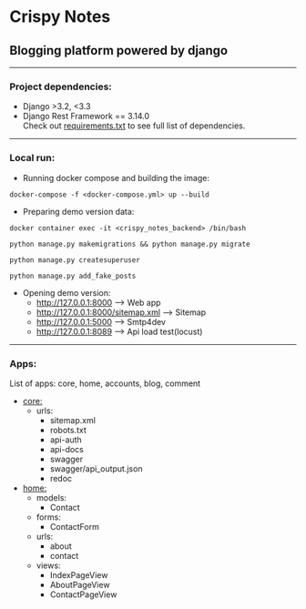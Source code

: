 # Crispy Notes
## Blogging platform powered by django

---

### Project dependencies:
* Django >3.2, <3.3
* Django Rest Framework == 3.14.0  
Check out [requirements.txt](requirements.txt) to see full list of dependencies.

---

### Local run:
* Running docker compose and building the image:
```shell
docker-compose -f <docker-compose.yml> up --build
```
* Preparing demo version data:
```shell
docker container exec -it <crispy_notes_backend> /bin/bash
```
```shell
python manage.py makemigrations && python manage.py migrate
```
```shell
python manage.py createsuperuser
```
```shell
python manage.py add_fake_posts
```
* Opening demo version:
    * http://127.0.0.1:8000 --> Web app
    * http://127.0.0.1:8000/sitemap.xml --> Sitemap
    * http://127.0.0.1:5000 --> Smtp4dev
    * http://127.0.0.1:8089 --> Api load test(locust)

---

### Apps:
List of apps: core, home, accounts, blog, comment

* [core:](core/core)
  * urls:
    * sitemap.xml
    * robots.txt
    * api-auth
    * api-docs
    * swagger
    * swagger/api_output.json
    * redoc
* [home:](core/home)
  * models:
    * Contact
  * forms:
    * ContactForm
  * urls:
    * about
    * contact
  * views:
    * IndexPageView
    * AboutPageView
    * ContactPageView
